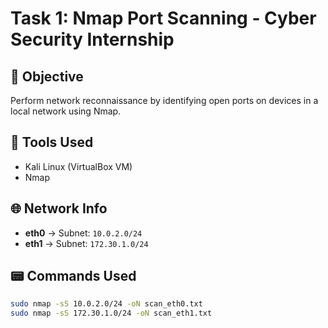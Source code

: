 # Task 1: Nmap Port Scanning - Cyber Security Internship

## 🎯 Objective
Perform network reconnaissance by identifying open ports on devices in a local network using Nmap.

## 🧰 Tools Used
- Kali Linux (VirtualBox VM)
- Nmap

## 🌐 Network Info
- **eth0** → Subnet: `10.0.2.0/24`
- **eth1** → Subnet: `172.30.1.0/24`

## 📟 Commands Used
```bash
sudo nmap -sS 10.0.2.0/24 -oN scan_eth0.txt
sudo nmap -sS 172.30.1.0/24 -oN scan_eth1.txt
